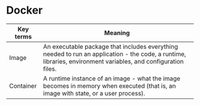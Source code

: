 # Docker

| Key terms | Meaning |
| --------- | ------- |
| Image | An executable package that includes everything needed to run an application - the code, a runtime, libraries, environment variables, and configuration files.
| Container | A runtime instance of an image - what the image becomes in memory when executed (that is, an image with state, or a user process).
